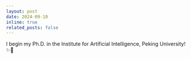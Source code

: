 ```yaml
---
layout: post
date: 2024-09-10
inline: true
related_posts: false
---
```


I begin my Ph.D. in the Institute for Artificial Intelligence, Peking University! ✨🥳

